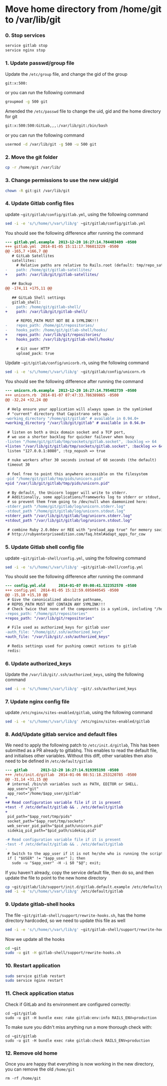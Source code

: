 # Move home directory from /home/git to /var/lib/git

### 0. Stop services

```bash
service gitlab stop
service nginx stop
```

### 1. Update passwd/group file

Update the `/etc/group` file, and change the gid of the group

```bash
git:x:500:
```
or you can run the following command

```bash
groupmod -g 500 git
```

Amended the `/etc/passwd` file to change the uid, gid and the home directory for git

```bash
git:x:500:500:GitLab,,,:/var/lib/git:/bin/bash
```
or you can run the following command

```bash
usermod -d /var/lib/git -g 500 -u 500 git
```

### 2. Move the git folder

```bash
cp -r /home/git /var/lib/
```

### 3. Change permissions to use the new uid/gid

```bash
chown -R git:git /var/lib/git
```

### 4. Update Gitlab config files
update `~git/gitlab/config/gitlab.yml`, using the following command

```bash
sed -i -e 's/\/home/\/var\/lib/g' ~git/gitlab/config/gitlab.yml
```

You should see the following difference after running the command

```diff
--- gitlab.yml.example  2013-12-20 16:27:14.784403409 -0500
+++ gitlab.yml  2014-01-05 15:11:17.706013229 -0500
@@ -165,7 +166,7 @@
   # GitLab Satellites
   satellites:
     # Relative paths are relative to Rails.root (default: tmp/repo_satellites/)
-    path: /home/git/gitlab-satellites/
+    path: /var/lib/git/gitlab-satellites/
 
   ## Backup
@@ -174,11 +175,11 @@
 
   ## GitLab Shell settings
   gitlab_shell:
-    path: /home/git/gitlab-shell/
+    path: /var/lib/git/gitlab-shell/
 
     # REPOS_PATH MUST NOT BE A SYMLINK!!!
-    repos_path: /home/git/repositories/
-    hooks_path: /home/git/gitlab-shell/hooks/
+    repos_path: /var/lib/git/repositories/
+    hooks_path: /var/lib/git/gitlab-shell/hooks/
 
     # Git over HTTP
     upload_pack: true
```
Update `~git/gitlab/config/unicorb.rb`, using the following command

```bash
sed -i -e 's/\/home/\/var\/lib/g' ~git/gitlab/config/unicorn.rb
```

You should see the following difference after running the command

```diff
--- unicorn.rb.example  2013-12-20 16:27:14.795402739 -0500
+++ unicorn.rb  2014-01-07 07:47:33.786389865 -0500
@@ -32,24 +32,24 @@
 
 # Help ensure your application will always spawn in the symlinked
 # "current" directory that Capistrano sets up.
-working_directory "/home/git/gitlab" # available in 0.94.0+
+working_directory "/var/lib/git/gitlab" # available in 0.94.0+
 
 # listen on both a Unix domain socket and a TCP port,
 # we use a shorter backlog for quicker failover when busy
-listen "/home/git/gitlab/tmp/sockets/gitlab.socket", :backlog => 64
+listen "/var/lib/git/gitlab/tmp/sockets/gitlab.socket", :backlog => 64
 listen "127.0.0.1:8080", :tcp_nopush => true
 
 # nuke workers after 30 seconds instead of 60 seconds (the default)
 timeout 30
 
 # feel free to point this anywhere accessible on the filesystem
-pid "/home/git/gitlab/tmp/pids/unicorn.pid"
+pid "/var/lib/git/gitlab/tmp/pids/unicorn.pid"
 
 # By default, the Unicorn logger will write to stderr.
 # Additionally, some applications/frameworks log to stderr or stdout,
 # so prevent them from going to /dev/null when daemonized here:
-stderr_path "/home/git/gitlab/log/unicorn.stderr.log"
-stdout_path "/home/git/gitlab/log/unicorn.stdout.log"
+stderr_path "/var/lib/git/gitlab/log/unicorn.stderr.log"
+stdout_path "/var/lib/git/gitlab/log/unicorn.stdout.log"
 
 # combine Ruby 2.0.0dev or REE with "preload_app true" for memory savings
 # http://rubyenterpriseedition.com/faq.html#adapt_apps_for_cow
```

### 5. Update Gitlab shell config file
update `~git/gitlab-shell/config.yml`, using the following command

```bash
sed -i -e 's/\/home/\/var\/lib/g' ~git/gitlab-shell/config.yml
```

You should see the following difference after running the command

```diff
--- config.yml.old      2014-01-07 09:00:41.522352570 -0500
+++ config.yml  2014-01-05 15:12:59.695840545 -0500
@@ -15,10 +15,10 @@
 # Give the canonicalized absolute pathname,
 # REPOS_PATH MUST NOT CONTAIN ANY SYMLINK!!!
 # Check twice that none of the components is a symlink, including "/home".
-repos_path: "/home/git/repositories"
+repos_path: "/var/lib/git/repositories"
 
 # File used as authorized_keys for gitlab user
-auth_file: "/home/git/.ssh/authorized_keys"
+auth_file: "/var/lib/git/.ssh/authorized_keys"
 
 # Redis settings used for pushing commit notices to gitlab
 redis:
```

### 6. Update authorized_keys

Update the `/var/lib/git/.ssh/authorized_keys`, using the following command

```bash
sed -i -e 's/\/home/\/var\/lib/g' ~git/.ssh/authorized_keys
```

### 7. Update nginx config file

update `/etc/nginx/sites-enabled/gitlab`, using the following command

```bash
sed -i -e 's/\/home/\/var\/lib/g' /etc/nginx/sites-enabled/gitlab
```

### 8. Add/Update gitlab service and default files

We need to apply the following patch to `/etc/init.d/gitlab`, This has been submitted as a 
PR already to gitlabhq. This enables to read the default file, and initialises other variables.
Without this diff, other variables then also need to be defined in `/etc/default/gitlab`

```diff
--- gitlab      2013-12-20 16:27:14.919395198 -0500
+++ /etc/init.d/gitlab  2014-01-06 08:51:18.253120785 -0500
@@ -31,14 +31,15 @@
 # internal /bin/sh variables such as PATH, EDITOR or SHELL.
 app_user="git"
 app_root="/home/$app_user/gitlab"
+
+# Read configuration variable file if it is present
+test -f /etc/default/gitlab && . /etc/default/gitlab
+
 pid_path="$app_root/tmp/pids"
 socket_path="$app_root/tmp/sockets"
 web_server_pid_path="$pid_path/unicorn.pid"
 sidekiq_pid_path="$pid_path/sidekiq.pid"
 
-# Read configuration variable file if it is present
-test -f /etc/default/gitlab && . /etc/default/gitlab
-
 # Switch to the app_user if it is not he/she who is running the script.
 if [ "$USER" != "$app_user" ]; then
   sudo -u "$app_user" -H -i $0 "$@"; exit;
```

If you haven't already, copy the service default file, then do so, and then update the file to point to the new home directory

```bash
cp ~git/gitlab/lib/support/init.d/gitlab.default.example /etc/default/gitlab
sed -i -e 's/\/home/\/var\/lib/g' /etc/default/gitlab
```

### 9. Update gitlab-shell hooks

The file `~git/gitlab-shell/support/rewrite-hooks.sh`, has the home directory hardcoded, so we need to update this file as well

```bash
sed -i -e 's/\/home/\/var\/lib/g' ~git/gitlab-shell/support/rewrite-hooks.sh
```

Now we update all the hooks

```bash
cd ~git
sudo -u git -H gitlab-shell/support/rewrite-hooks.sh
```

### 10. Restart application

```bash
sudo service gitlab restart
sudo service nginx restart
```

### 11. Check application status

Check if GitLab and its environment are configured correctly:

    cd ~git/gitlab
    sudo -u git -H bundle exec rake gitlab:env:info RAILS_ENV=production

To make sure you didn't miss anything run a more thorough check with:

    cd ~git/gitlab
    sudo -u git -H bundle exec rake gitlab:check RAILS_ENV=production

### 12. Remove old home

Once you are happy that everything is now working in the new directory, you can remove the old `/home/git`

    rm -rf /home/git
